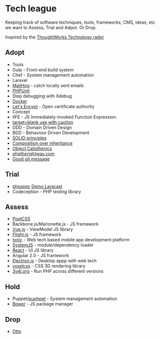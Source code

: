 # Tech league
Keeping track of software techniques, tools, frameworks, CMS, ideas, etc  we want to Assess, Trial and Adpot.
Or Drop.

Inspired by the [ThoughtWorks Technology rador](https://www.thoughtworks.com/radar)

## Adopt
- Tools
 - Gulp - Front-end build system
 - Chef - System management automation
 - Laravel
 - [MailHog](https://github.com/mailhog/MailHog) - catch locally sent emails
 - [PHPUnit](https://phpunit.de/)
 - Step debugging with Xdebug
 - [Docker](https://www.docker.com/)
 - [Let's Encypt](https://letsencrypt.org/) - Open certificate authority
- Concept
 - IIFE - JS Immediately-Invoked Function Expression.
 - [target=blank use with caution](https://mathiasbynens.github.io/rel-noopener/)
 - DDD - Domain Driven Design
 - BDD - Behaviour Driven Development
 - [SOLID principles](https://scotch.io/bar-talk/s-o-l-i-d-the-first-five-principles-of-object-oriented-design)
 - [Composition over inheritance](https://www.reddit.com/r/PHP/comments/3yaqlf/composition_over_inheritance_php_style/)
 - [Object Calisthenics](http://williamdurand.fr/2013/06/03/object-calisthenics/)
 - [phptherightway.com](http://www.phptherightway.com/)
 - [Good git message](https://chris.beams.io/posts/git-commit/)

## Trial
- [phpspec](http://www.phpspec.net/en/stable/) [Demo Laracast](https://laracasts.com/lessons/phpspec-is-so-good)
- Codeception - PHP testing library


## Assess
- [PostCSS](https://github.com/postcss/postcss)
- Backbone.js/Marionette.js - JS framework
- [Vue.js](http://vuejs.org/) - ViewModel JS library
- [Flight.js](https://flightjs.github.io/) - JS framework
- [Ionic](http://ionicframework.com/) - Web tech based mobile app development platform
- [SystemJS](https://github.com/systemjs/systemjs) - module/dependency loader
- [React](https://facebook.github.io/react/) - UI JS library
- Angular 2.0 - JS framework
- [Electron.js](http://electron.atom.io/) - Desktop appp with web tech
- [voxelcss](http://voxelcss.com/) - CSS 3D rendering library
- [3v4l.org](https://3v4l.org/) - Run PHP across different versions

## Hold
- Puppet/[puphpet](https://puphpet.com/) - System management automation
- [Bower](http://bower.io/) - JS package manager

## Drop
- [Otto](https://ottoproject.io/)
